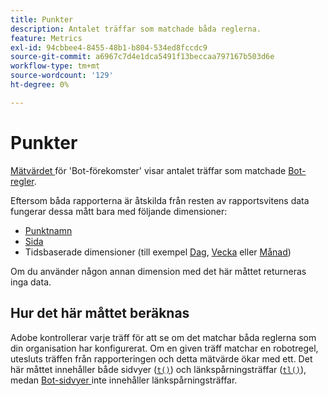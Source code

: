```yaml
---
title: Punkter
description: Antalet träffar som matchade båda reglerna.
feature: Metrics
exl-id: 94cbbee4-8455-48b1-b804-534ed8fccdc9
source-git-commit: a6967c7d4e1dca5491f13beccaa797167b503d6e
workflow-type: tm+mt
source-wordcount: '129'
ht-degree: 0%

---
```


# Punkter

[Mätvärdet ](overview.md) för &#39;Bot-förekomster&#39; visar antalet träffar som matchade [Bot-regler](/help/admin/tools/manage-rs/edit-settings/general/bot-removal/bot-rules.md).

Eftersom båda rapporterna är åtskilda från resten av rapportsvitens data fungerar dessa mått bara med följande dimensioner:

* [Punktnamn](../dimensions/bot-name.md)
* [Sida](../dimensions/page.md)
* Tidsbaserade dimensioner (till exempel [Dag](../dimensions/day.md), [Vecka](../dimensions/week.md) eller [Månad](../dimensions/month.md))

Om du använder någon annan dimension med det här måttet returneras inga data.

## Hur det här måttet beräknas

Adobe kontrollerar varje träff för att se om det matchar båda reglerna som din organisation har konfigurerat. Om en given träff matchar en robotregel, utesluts träffen från rapporteringen och detta mätvärde ökar med ett. Det här måttet innehåller både sidvyer ([`t()`](/help/implement/vars/functions/t-method.md)) och länkspårningsträffar ([`tl()`](/help/implement/vars/functions/tl-method.md)), medan [Bot-sidvyer ](bot-page-views.md) inte innehåller länkspårningsträffar.
